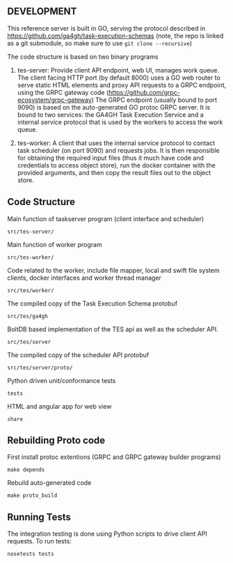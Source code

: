 
DEVELOPMENT
-----------

This reference server is built in GO, serving the protocol described in 
https://github.com/ga4gh/task-execution-schemas (note, the repo is linked as a
git submodule, so make sure to use `git clone --recursive`)

The code structure is based on two binary programs

1) tes-server: Provide client API endpoint, web UI, manages work queue.
The client facing HTTP port (by default 8000) uses a GO web router to serve static HTML
elements and proxy API requests to a GRPC endpoint, using the GRPC gateway code 
(https://github.com/grpc-ecosystem/grpc-gateway)
The GRPC endpoint (usually bound to port 9090) is based on the auto-generated GO 
protoc GRPC server. It is bound to two services: the GA4GH Task Execution Service 
and a internal service protocol that is used by the workers to access the work queue.

2) tes-worker: A client that uses the internal service protocol to contact task 
scheduler (on port 9090) and requests jobs. It is then responsible for obtaining the 
required input files (thus it much have code and credentials to access object store),
run the docker container with the provided arguments, and then copy the result files 
out to the object store.

Code Structure
--------------

Main function of taskserver program (client interface and scheduler)
```
src/tes-server/
```

Main function of worker program
```
src/tes-worker/
```
 
Code related to the worker, include file mapper, local and swift file system clients, docker interfaces and worker thread manager
```
src/tes/worker/
```
 
The compiled copy of the Task Execution Schema protobuf
```
src/tes/ga4gh
```
 
BoltDB based implementation of the TES api as well as the scheduler API.
```
src/tes/server
```
 
The compiled copy of the scheduler API protobuf
```
src/tes/server/proto/
```
 
Python driven unit/conformance tests
```
tests
```
 
HTML and angular app for web view
```
share
```


Rebuilding Proto code
---------------------
First install protoc extentions (GRPC and GRPC gateway builder programs)
```
make depends
```
Rebuild auto-generated code
```
make proto_build
```


Running Tests
-------------
The integration testing is done using Python scripts to drive client API requests.
To run tests:
```
nosetests tests
```


